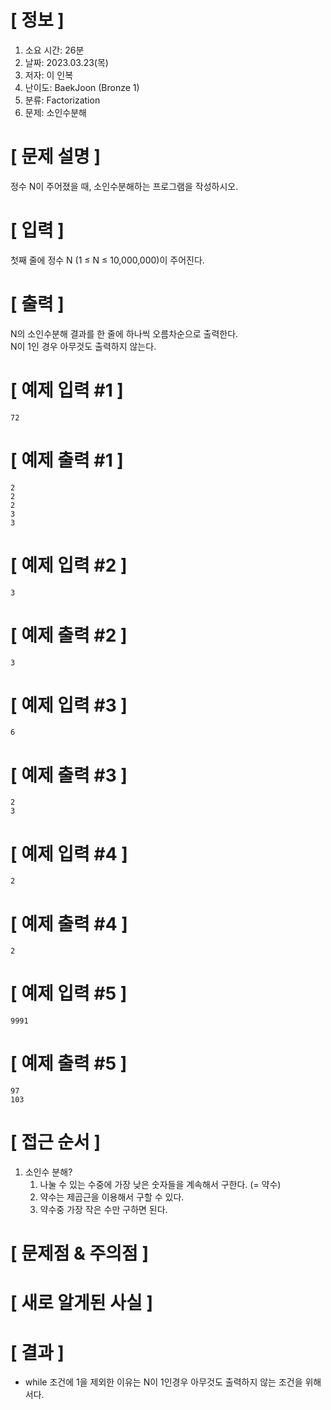 # **[ 정보 ]**
1. 소요 시간: 26분
2. 날짜: 2023.03.23(목)
3. 저자: 이 인복
4. 난이도: BaekJoon (Bronze 1)
5. 분류: Factorization
6. 문제: 소인수분해

# **[ 문제 설명 ]**
정수 N이 주어졌을 때, 소인수분해하는 프로그램을 작성하시오.

# **[ 입력 ]**
첫째 줄에 정수 N (1 ≤ N ≤ 10,000,000)이 주어진다.

# **[ 출력 ]**
N의 소인수분해 결과를 한 줄에 하나씩 오름차순으로 출력한다.   
N이 1인 경우 아무것도 출력하지 않는다.

# **[ 예제 입력 #1 ]**
    72
# **[ 예제 출력 #1 ]**
    2
    2
    2
    3
    3
# **[ 예제 입력 #2 ]**
    3
# **[ 예제 출력 #2 ]**
    3
# **[ 예제 입력 #3 ]**
    6
# **[ 예제 출력 #3 ]**
    2
    3
# **[ 예제 입력 #4 ]**
    2
# **[ 예제 출력 #4 ]**
    2
# **[ 예제 입력 #5 ]**
    9991
# **[ 예제 출력 #5 ]**
    97
    103

# **[ 접근 순서 ]**
1. 소인수 분해?
    1. 나눌 수 있는 수중에 가장 낮은 숫자들을 계속해서 구한다. (= 약수)
    2. 약수는 제곱근을 이용해서 구할 수 있다.
    3. 약수중 가장 작은 수만 구하면 된다.

# **[ 문제점 & 주의점 ]**

# **[ 새로 알게된 사실 ]**

# **[ 결과 ]**

- while 조건에 1을 제외한 이유는 N이 1인경우 아무것도 출력하지 않는 조건을 위해서다.

